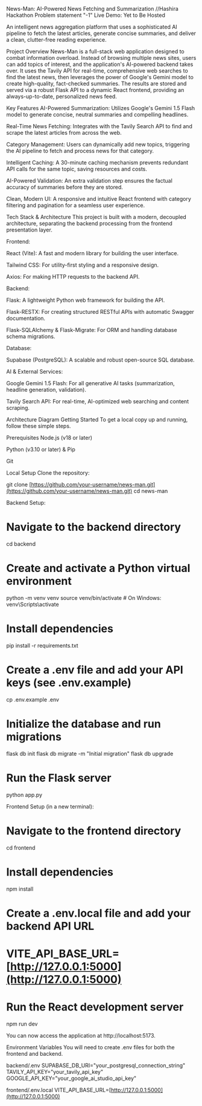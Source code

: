 News-Man: AI-Powered News Fetching and Summarization
//Hashira Hackathon Problem statement  "-1" 
Live Demo: Yet to Be Hosted

An intelligent news aggregation platform that uses a sophisticated AI pipeline to fetch the latest articles, generate concise summaries, and deliver a clean, clutter-free reading experience.

Project Overview
News-Man is a full-stack web application designed to combat information overload. Instead of browsing multiple news sites, users can add topics of interest, and the application's AI-powered backend takes over. It uses the Tavily API for real-time, comprehensive web searches to find the latest news, then leverages the power of Google's Gemini model to create high-quality, fact-checked summaries. The results are stored and served via a robust Flask API to a dynamic React frontend, providing an always-up-to-date, personalized news feed.

Key Features
AI-Powered Summarization: Utilizes Google's Gemini 1.5 Flash model to generate concise, neutral summaries and compelling headlines.

Real-Time News Fetching: Integrates with the Tavily Search API to find and scrape the latest articles from across the web.

Category Management: Users can dynamically add new topics, triggering the AI pipeline to fetch and process news for that category.

Intelligent Caching: A 30-minute caching mechanism prevents redundant API calls for the same topic, saving resources and costs.

AI-Powered Validation: An extra validation step ensures the factual accuracy of summaries before they are stored.

Clean, Modern UI: A responsive and intuitive React frontend with category filtering and pagination for a seamless user experience.

Tech Stack & Architecture
This project is built with a modern, decoupled architecture, separating the backend processing from the frontend presentation layer.

Frontend:

React (Vite): A fast and modern library for building the user interface.

Tailwind CSS: For utility-first styling and a responsive design.

Axios: For making HTTP requests to the backend API.

Backend:

Flask: A lightweight Python web framework for building the API.

Flask-RESTX: For creating structured RESTful APIs with automatic Swagger documentation.

Flask-SQLAlchemy & Flask-Migrate: For ORM and handling database schema migrations.

Database:

Supabase (PostgreSQL): A scalable and robust open-source SQL database.

AI & External Services:

Google Gemini 1.5 Flash: For all generative AI tasks (summarization, headline generation, validation).

Tavily Search API: For real-time, AI-optimized web searching and content scraping.

Architecture Diagram
Getting Started
To get a local copy up and running, follow these simple steps.

Prerequisites
Node.js (v18 or later)

Python (v3.10 or later) & Pip

Git

Local Setup
Clone the repository:

git clone [https://github.com/your-username/news-man.git](https://github.com/your-username/news-man.git)
cd news-man

Backend Setup:

# Navigate to the backend directory
cd backend

# Create and activate a Python virtual environment
python -m venv venv
source venv/bin/activate  # On Windows: venv\Scripts\activate

# Install dependencies
pip install -r requirements.txt

# Create a .env file and add your API keys (see .env.example)
cp .env.example .env

# Initialize the database and run migrations
flask db init
flask db migrate -m "Initial migration"
flask db upgrade

# Run the Flask server
python app.py

Frontend Setup (in a new terminal):

# Navigate to the frontend directory
cd frontend

# Install dependencies
npm install

# Create a .env.local file and add your backend API URL
# VITE_API_BASE_URL=[http://127.0.0.1:5000](http://127.0.0.1:5000)

# Run the React development server
npm run dev

You can now access the application at http://localhost:5173.

Environment Variables
You will need to create .env files for both the frontend and backend.

backend/.env
SUPABASE_DB_URI="your_postgresql_connection_string"
TAVILY_API_KEY="your_tavily_api_key"
GOOGLE_API_KEY="your_google_ai_studio_api_key"

frontend/.env.local
VITE_API_BASE_URL=[http://127.0.0.1:5000](http://127.0.0.1:5000)
